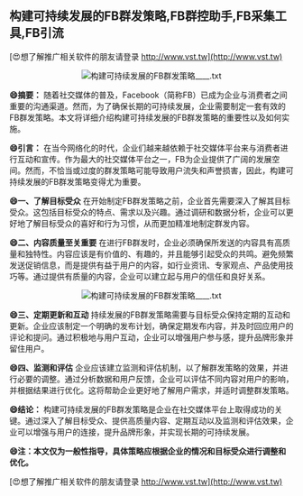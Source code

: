 ## **构建可持续发展的FB群发策略,FB群控助手,FB采集工具,FB引流**

[😍想了解推广相关软件的朋友请登录 http://www.vst.tw](http://www.vst.tw)

 <center><img src="https://vst.tw/MP4/tuiguang/png/8.png" alt="构建可持续发展的FB群发策略____.txt"></center>

**😄摘要：**
随着社交媒体的普及，Facebook（简称FB）已成为企业与消费者之间重要的沟通渠道。然而，为了确保长期的可持续发展，企业需要制定一套有效的FB群发策略。本文将详细介绍构建可持续发展的FB群发策略的重要性以及如何实施。

**😄引言：**
在当今网络化的时代，企业们越来越依赖于社交媒体平台来与消费者进行互动和宣传。作为最大的社交媒体平台之一，FB为企业提供了广阔的发展空间。然而，不恰当或过度的群发策略可能导致用户流失和声誉损害，因此，构建可持续发展的FB群发策略变得尤为重要。

**😄一、了解目标受众**
在开始制定FB群发策略之前，企业首先需要深入了解其目标受众。这包括目标受众的特点、需求以及兴趣。通过调研和数据分析，企业可以更好地了解目标受众的喜好和行为习惯，从而更加精准地制定群发内容。

**😄二、内容质量至关重要**
在进行FB群发时，企业必须确保所发送的内容具有高质量和独特性。内容应该是有价值的、有趣的，并且能够引起受众的共鸣。避免频繁发送促销信息，而是提供有益于用户的内容，如行业资讯、专家观点、产品使用技巧等。通过提供有质量的内容，企业可以建立起与用户的信任和良好关系。

 <center><img src="https://vst.tw/MP4/tuiguang/png/0.png" alt="构建可持续发展的FB群发策略____.txt"></center>

**😄三、定期更新和互动**
持续发展的FB群发策略需要与目标受众保持定期的互动和更新。企业应该制定一个明确的发布计划，确保定期发布内容，并及时回应用户的评论和提问。通过积极地与用户互动，企业可以增强用户参与感，提升品牌形象并留住用户。

**😄四、监测和评估**
企业应该建立监测和评估机制，以了解群发策略的效果，并进行必要的调整。通过分析数据和用户反馈，企业可以评估不同内容对用户的影响，并根据结果进行优化。这将帮助企业更好地了解用户需求，并适时调整群发策略。

**😄结论：**
构建可持续发展的FB群发策略是企业在社交媒体平台上取得成功的关键。通过深入了解目标受众、提供高质量内容、定期互动以及监测和评估效果，企业可以增强与用户的连接，提升品牌形象，并实现长期的可持续发展。

**😄注：本文仅为一般性指导，具体策略应根据企业的情况和目标受众进行调整和优化。**

[😍想了解推广相关软件的朋友请登录 http://www.vst.tw](http://www.vst.tw)



